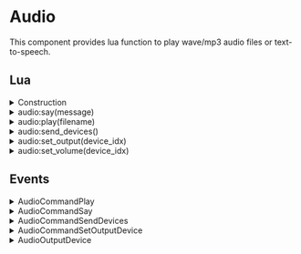 ﻿# Audio

This component provides lua function to play wave/mp3 audio files or text-to-speech.

## Lua

<details><summary>Construction</summary><br />

```lua
local audio = require("api/audio"):instance(config)
```

This will construct an instance of `api/audio` or return an existing instance with 
the same `id` if one exists.

`config` is the initial configuration of the instance if one needs to be created. It is a table with one or more keys as defined below.

| Parameter   | Type          | Default    | Description                    |
| :---------- | :-----------: | :--------: | :----------------------------- |
| id          | string        |            | Mandatory: Id of this instance |
| path        | string        | Audio      | Path to audio file             |
| output      | integer       | -1         | DeviceIdx to use as output     |
</details>

<details><summary>audio:say(message)</summary><br />

Use Windows text-to-speech to speak message. 

```lua
local audio = require("api/audio"):instance(config)
audio:say("Hello")
```

| Parameter | Type        | Description                  |
|:----------|:-----------:|:-----------------------------|
| message   | string      | What to say                  |

This function is implemented using `AudioCommandSay` event.
</details>

<details><summary>audio:play(filename)</summary><br />
Plays a wav/mp3 file relative to the audio directory (as set in the construction, defaults to  `Audio`)

| Parameter   | Type          | Description                    |
| :---------- | :-----------: | :----------------------------- |
| filename    | string        | file to play                   |

```lua
local audio = require("api/audio"):instance(config)
audio:play("AudioPlugin", "ding-sound-effect.mp3", 1.0)
```

This function is implemented using `AudioCommandPlay`.
</details>

<details><summary>audio:send_devices()</summary><br />

```lua
local audio = require("api/audio"):instance(config)
audio:send_devices()
```

Request that `AudioOutputDevice` events are sent for each audio device found.

This function is implemented using `AudioCommandSendDevices` event, that in turn will 
sent multiple `AudioOutputDevice` events.
</details>

<details><summary>audio:set_output(device_idx)</summary><br />

```lua
local audio = require("api/audio"):instance(config)
audio:set_output(2)
```

Change output for an instance to another device. All instances starts using 
default audio output, but can be changed via this. 

| Parameter  | Type   | Description                       |
|:-----------|:------:|:----------------------------------|
| device_idx | number | what device to use. -1 is default |


This function is implemented using `AudioCommandSetOutputDevice` event.

See `audio:send_devices()` to get events describing the devices available.
</details>

<details><summary>audio:set_volume(device_idx)</summary><br />

```lua
local audio = require("api/audio"):instance(config)
audio:set_volume(0.5)
```

Change output for an instance to another device. All instances starts using 
default audio output, but can be changed via this. 

| Parameter  | Type   | Description                       |
|:-----------|:------:|:----------------------------------|
| volume     | number 0..1 | 0 is muted, 1 is full volume |

The volume is only set for the current instance. If you have another
script using the same instance that volume will not be changed.

See `audio:send_devices()` to get events describing the devices available.
</details>

## Events

<details><summary>AudioCommandPlay</summary><br />
Requests a mp3/wave files to be played. Filename is relative to the audio directory.

| Name            | Type    | Description                                                       |
|:----------------|:-------:|:------------------------------------------------------------------|
| EventType       | string  | `AudioCommandPlay` (constant)                                     |
| ExcludeFromTxrx | boolean | false (constant)                                                  |
| Uptime          | integer | Time of when the message was sent via Eventbus (in milliseconds). |
| InstanceId      | string  | Which instance should act                                         |
| Filename        | string  | Filename to play, relative to the audio directory                 |
| Volume          | numeric | Value from 0 .. 1, being from muted (0) to full volume (1)        |


**JSON Example:** 
`{"EventType": "AudioCommandPlay", "ExcludeFromTxrx": true, "Uptime":299, "InstanceId": "AudioDefault", "Filename": "Ding-sound-effect.mp3", "Volume": 1}`
</details>

<details><summary>AudioCommandSay</summary><br />
Request message to read out loud using Windows text-to-speech

| Name            | Type    | Description                                                       |
|:----------------|:-------:|:------------------------------------------------------------------|
| EventType       | string  | `AudioCommandSay` (constant)                                      |
| ExcludeFromTxrx | boolean | false (constant)                                                  |
| Uptime          | integer | Time of when the message was sent via Eventbus (in milliseconds). |
| InstanceId      | string  | Which instance should act                                         |
| Message         | string  | Text to speak                                                     |
| Volume          | numeric | Value from 0 .. 1, being from muted (0) to full volume (1)        |

**JSON Example:** 
`{"EventType": "AudioCommandSay",  "ExcludeFromTxrx": true, "Uptime":299,  "InstanceId": "AudioDefault",  "Message": "Slipstream ready",  "Volume": 0.800000012}`
</details>

<details><summary>AudioCommandSendDevices</summary><br />

Send known devices via `AudioOutputDevice`.

| Name              | Type      | Description                                                       |
| :---------------- | :-------: | :-------------------------------------                            |
| EventType         | string    | `AudioCommandSendDevices` (constant)                              |
| ExcludeFromTxrx   | boolean   | false (constant)                                                  |
| Uptime            | integer   | Time of when the message was sent via Eventbus (in milliseconds). |
| InstanceId        | string    | Which instance should act                                         |

**JSON Example:** 
`{"EventType":"AudioCommandSendDevices","ExcludeFromTxrx":false,"InstanceId":"AudioDefault"}`
</details>

<details><summary>AudioCommandSetOutputDevice</summary><br />

| Name            | Type    | Description                                                       |
|:----------------|:-------:|:------------------------------------------------------------------|
| EventType       | string  | `AudioCommandSetOutputDevice` (constant)                          |
| ExcludeFromTxrx | boolean | false (constant)                                                  |
| Uptime          | integer | Time of when the message was sent via Eventbus (in milliseconds). |
| InstanceId      | string  | Which instance should act                                         |
| DeviceIdx       | int     | DeviceIdx to use for this plugin                                  |

**JSON Example:** 
`{"EventType":"AudioCommandSetOutputDevice","ExcludeFromTxrx":false,"InstanceId":"AudioDefault","DeviceIdx":2}`
</details>

<details><summary>AudioOutputDevice</summary><br />

A output device found. Note: Device with DeviceIdx -1 is the default device.

| Name            | Type    | Description                                                       |
|:----------------|:-------:|:------------------------------------------------------------------|
| EventType       | string  | `AudioOutputDevice` (constant)                                    |
| ExcludeFromTxrx | boolean | true (constant)                                                   |
| Uptime          | integer | Time of when the message was sent via Eventbus (in milliseconds). |
| InstanceId      | string  | Which instance should act                                         |
| Product         | string  | Product as returned by Windows                                    |
| DeviceIdx       | int     | Device index, use this for selecting the device                   |

**JSON Example:** 
`{"EventType":"AudioOutputDevice","ExcludeFromTxrx":true,"InstanceId":"AudioDefault","Product":"Microsoft Sound Mapper","DeviceIdx":-1}`
</details>
